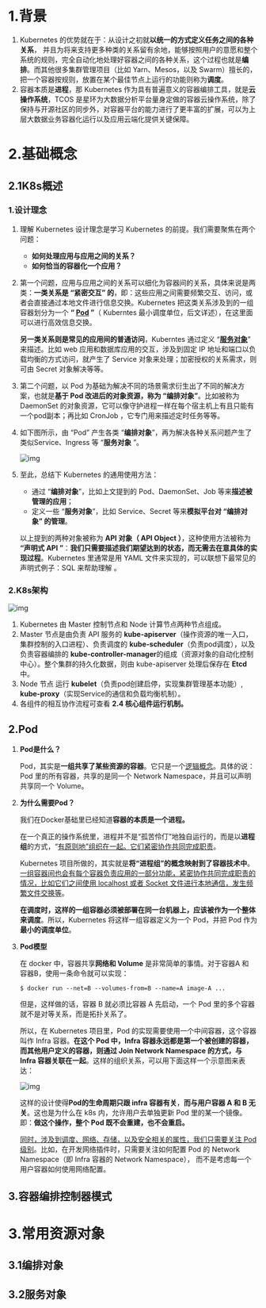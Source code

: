 # 1.背景

1. Kubernetes 的优势就在于：从设计之初就**以统一的方式定义任务之间的各种关系**， 并且为将来支持更多种类的关系留有余地，能够按照用户的意愿和整个系统的规则，完全自动化地处理好容器之间的各种关系，这个过程也就是**编排**。而其他很多集群管理项目（比如 Yarn、Mesos，以及 Swarm）擅长的，把一个容器按规则，放置在某个最佳节点上运行的功能则称为**调度**。
2. 容器本质是**进程**，那 Kubernetes 作为具有普遍意义的容器编排工具，就是**云操作系统**，TCOS 是星环为大数据分析平台量身定做的容器云操作系统，除了保持与开源社区的同步外，对容器平台的能力进行了更丰富的扩展，可以为上层大数据业务容器化运行以及应用云端化提供关键保障。



# 2.基础概念

## 2.1K8s概述

### 1.设计理念

1. 理解 Kubernetes 设计理念是学习 Kubernetes 的前提。我们需要聚焦在两个问题：

   - **如何处理应用与应用之间的关系？**
   - **如何恰当的容器化一个应用？**

2. 第一个问题，应用与应用之间的关系可以细化为容器间的关系，具体来说是两类：**一类关系是 “紧密交互” 的**，即：这些应用之间需要频繁交互、访问，或者会直接通过本地文件进行信息交换。Kubernetes 把这类关系涉及到的一组容器划分为一个 **“ <u>Pod</u> ”**（ Kuberntes 最小调度单位，后文详述），在这里面可以进行高效信息交换。

   **另一类关系则是常见的应用间的普通访问**，Kuberntes 通过定义 “<u>**服务对象**</u>” 来描述。比如 web 应用和数据库应用的交互，涉及到固定 IP 地址和端口以负载均衡的方式访问，就产生了 Service 对象来处理；加密授权的关系需求，则可由 Secret 对象解决等等。

3. 第二个问题，以 Pod 为基础为解决不同的场景需求衍生出了不同的解决方案，也就是**基于 Pod 改进后的对象资源，称为 “编排对象”**。比如被称为 DaemonSet 的对象资源，它可以像守护进程一样在每个宿主机上有且只能有一个pod副本；再比如 CronJob ，它专门用来描述定时任务等等。

4. 如下图所示，由 “Pod” 产生各类 “**编排对象**”，再为解决各种关系问题产生了类似Service、Ingress 等 “**服务对象** ”。

   ![img](https://qqadapt.qpic.cn/txdocpic/0/7378f19e739f0f6d9494ac8facd918fc/0?w=1920&h=1080)

5. 至此，总结下 Kubernetes 的通用使用方法：

   - 通过 “**编排对象**”，比如上文提到的 Pod、DaemonSet、Job 等来**描述被管理的应用**；
   - 定义一些 “**服务对象**”，比如 Service、Secret 等来**模拟平台对 “编排对象” 的管理**。

   以上提到的两种对象被称为 **API 对象（ API Object ）**，这种使用方法被称为 **“声明式 API ”**：**我们只需要描述我们期望达到的状态，而无需去在意具体的实现过程**。Kubernetes 里通常是用 YAML 文件来实现的，可以联想下最常见的声明式例子：SQL 来帮助理解 。



### 2.K8s架构

![img](https://qqadapt.qpic.cn/txdocpic/0/9b673f772555827739c0ec3a90182dd8/0?w=1500&h=685)

1. Kubernetes 由 Master 控制节点和 Node 计算节点两种节点组成。
2. Master 节点是由负责 API 服务的 **kube-apiserver**（操作资源的唯一入口，集群控制的入口进程）、负责调度的 **kube-scheduler**（负责pod调度），以及负责容器编排的 **kube-controller-manager**的组成（资源对象的自动化控制中心）。整个集群的持久化数据，则由 kube-apiserver 处理后保存在 **Etcd** 中。
3. Node 节点 运行 **kubelet**（负责pod创建启停，实现集群管理基本功能）, **kube-proxy**（实现Service的通信和负载均衡机制）。
4. 各组件的相互协作流程可查看 **2.4 核心组件运行机制。**



## 2.Pod

1. **Pod是什么？**

   Pod，其实是**一组共享了某些资源的容器**。它只是一个<u>逻辑概念</u>。具体的说：Pod 里的所有容器，共享的是同一个 Network Namespace，并且可以声明共享同一个 Volume。

2. **为什么需要Pod？**

   我们在Docker基础里已经知道**容器的本质是一个进程。**

   在一个真正的操作系统里，进程并不是“孤苦伶仃”地独自运行的，而是以**进程组**的方式，“<u>有原则地”组织在一起。它们紧密协作共同完成职责</u>。

   Kubernetes 项目所做的，其实就是**将“进程组”的概念映射到了容器技术中**。<u>一组容器间也会有每个容器负责应用的一部分功能，紧密协作共同完成职责的情况，比如它们之间使用 localhost 或者 Socket 文件进行本地通信，发生频繁文件交换等</u>。

   **在调度时，这样的一组容器必须被部署在同一台机器上，应该被作为一个整体来调度**。所以，Kubernetes 将这样一组容器定义为一个 Pod，并把 Pod 作为**最小的调度单位**。

3. **Pod模型**

   在 docker 中，容器共享**网络和 Volume** 是非常简单的事情。对于容器A 和 容器B，使用一条命令就可以实现：

   ```
   $ docker run --net=B --volumes-from=B --name=A image-A ...
   ```

   但是，这样做的话，容器 B 就必须比容器 A 先启动，一个 Pod 里的多个容器就不是对等关系，而是拓扑关系了。

   所以，在 Kubernetes 项目里，Pod 的实现需要使用一个中间容器，这个容器叫作 Infra 容器。**在这个 Pod 中，Infra 容器永远都是第一个被创建的容器，而其他用户定义的容器，则通过 Join Network Namespace 的方式，与 Infra 容器关联在一起**。这样的组织关系，可以用下面这样一个示意图来表达：

   ![img](https://qqadapt.qpic.cn/txdocpic/0/42abeb3e4a03dc9eb2bd21677d50c6a2/0?w=490&h=665)

   这样的设计使得**Pod的生命周期只跟 infra 容器有关**，**而与用户容器 A 和 B 无关**。这也是为什么在 k8s 内，允许用户去单独更新 Pod 里的某一个镜像。即：**做这个操作，整个 Pod 既不会重建，也不会重启。**

   <u>同时，涉及到调度、网络、存储，以及安全相关的属性，我们只需要关注 Pod 级别</u>。比如，在开发网络插件时，只需要关注如何配置 Pod 的 Network Namespace（即 Infra 容器的 Network Namespace）， 而不是考虑每一个用户容器如何使用网络配置。

   

## 3.容器编排控制器模式



# 3.常用资源对象

## 3.1编排对象



## 3.2服务对象